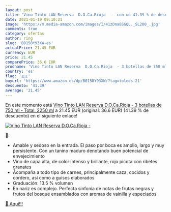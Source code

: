 ```yaml
---
layout: post
title: 'Vino Tinto LAN Reserva  D.O.Ca.Rioja  -  con un 41.39 % de descuento'
date: 2021-01-19 09:10:21
image: 'https://m.media-amazon.com/images/I/41zDnaBSGQL._SL200_.jpg'
comments: true
category: ofertas
author: ring
slug: 'B0158Y93XW-es'
actualPrice: 21.45 EUR
currency: EUR
price: 21.45
comparePrice: 36.6 EUR
prodname: 'Vino Tinto LAN Reserva  D.O.Ca.Rioja  - 3 botellas de 750 ml - Total: 2250 ml'
country: 'es'
flag: '🇪🇸'
buyurl: 'https://www.amazon.es/dp/B0158Y93XW/?tag=tolees-21'
descuento: '41.39'
average: '21.45'
---
```


En este momento está [Vino Tinto LAN Reserva  D.O.Ca.Rioja  - 3 botellas de 750 ml - Total: 2250 ml](https://www.amazon.es/dp/B0158Y93XW/?tag=tolees-21) a 21.45 EUR (original: 36.6 EUR) (41.39 %  de descuento) en el siguiente enlace!

[![Vino Tinto LAN Reserva  D.O.Ca.Rioja  - ](https://m.media-amazon.com/images/I/41zDnaBSGQL._SL200_.jpg)](https://www.amazon.es/dp/B0158Y93XW/?tag=tolees-21)

🔎:

- Amable y sedoso en la entrada. El paso por boca es amplio, largo y muy persistente. Con un tanino maduro denotando buen potencial de envejecimiento
- Vino de capa alta, de color intenso y brillante, rojo picota con ribetes granates
- Acompaña a todo tipo de carnes, principalmente caza, cocidos y cordero, así como a guisos elaborados
- Graduación: 13.5 % volumen
- En nariz es complejo. Perfecta sinfonía de notas de frutas negras y frutos del bosque ensamblados con aromas de vainilla y especiados

[🛒 Aquí!!!](https://www.amazon.es/dp/B0158Y93XW/?tag=tolees-21)
